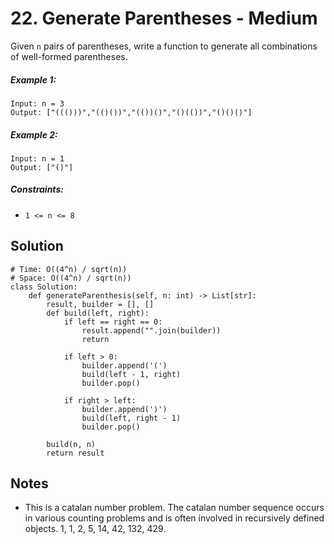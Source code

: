 # 22. Generate Parentheses - Medium

Given `n` pairs of parentheses, write a function to generate all combinations of well-formed parentheses.

##### Example 1:

```
Input: n = 3
Output: ["((()))","(()())","(())()","()(())","()()()"]
```

##### Example 2:

```
Input: n = 1
Output: ["()"]
```

##### Constraints:

- `1 <= n <= 8`

## Solution

```
# Time: O((4^n) / sqrt(n))
# Space: O((4^n) / sqrt(n))
class Solution:
    def generateParenthesis(self, n: int) -> List[str]:
        result, builder = [], []
        def build(left, right):
            if left == right == 0:
                result.append("".join(builder))
                return
            
            if left > 0:
                builder.append('(')
                build(left - 1, right)
                builder.pop()
            
            if right > left:
                builder.append(')')
                build(left, right - 1)
                builder.pop()
        
        build(n, n)
        return result
```

## Notes
- This is a catalan number problem. The catalan number sequence occurs in various counting problems and is often involved in recursively defined objects. 1, 1, 2, 5, 14, 42, 132, 429.